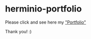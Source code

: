 # herminio-portfolio

Please click and see here my ["Portfolio"](https://jherminio.github.io/herminio-portfolio/home.html)

Thank you! :)

